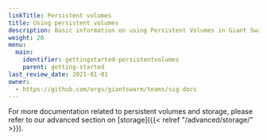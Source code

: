 ```yaml
---
linkTitle: Persistent volumes
title: Using persistent volumes
description: Basic information on using Persistent Volumes in Giant Swarm workload clusters.
weight: 20
menu:
  main:
    identifier: gettingstarted-persistentvolumes
    parent: getting-started
last_review_date: 2021-01-01
owner:
  - https://github.com/orgs/giantswarm/teams/sig-docs
---
```


For more documentation related to persistent volumes and storage, please refer to our advanced section on [storage]({{< relref "/advanced/storage/" >}}).
